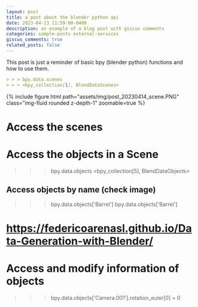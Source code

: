 ```yaml
---
layout: post
title: a post about the blender python api
date: 2023-04-13 11:59:00-0400
description: an example of a blog post with giscus comments
categories: sample-posts external-services
giscus_comments: true
related_posts: false
---
```


This post is just a reminder of basic bpy (blender python) functions
and how to use them.

```markdown
> > > bpy.data.scenes
> > > <bpy_collection[1], BlendDataScenes>
```

<div class="post_img_23-04-14">
    {% include figure.html path="assets/img/post_20230414_scene.PNG" class="img-fluid rounded z-depth-1" zoomable=true %}
</div>

# Access the scenes

# Access the objects in a Scene

> > > bpy.data.objects
> > > <bpy_collection[5], BlendDataObjects>

## Access objects by name (check image)

> > > bpy.data.objects['Barrel']
> > > bpy.data.objects['Barrel']

# https://federicoarenasl.github.io/Data-Generation-with-Blender/

# Access and modify information of objects

> > > bpy.data.objects['Camera.001'].rotation_euler[0] = 0
